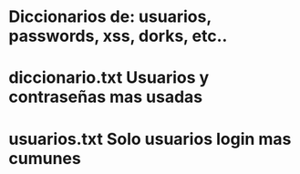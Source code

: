 # Diccionarios de: usuarios, passwords, xss, dorks, etc..
# 
# diccionario.txt Usuarios y contraseñas mas usadas
# usuarios.txt Solo usuarios login mas cumunes
# 
#
